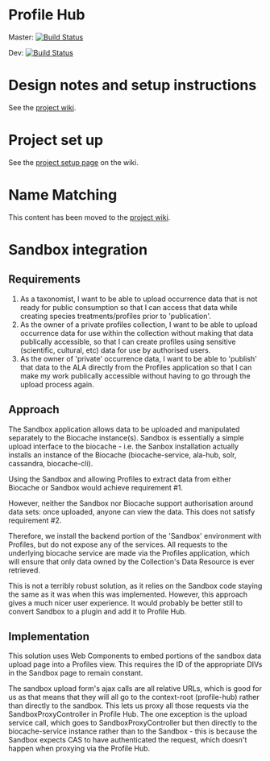 # Profile Hub
Master: [![Build Status](https://travis-ci.org/AtlasOfLivingAustralia/profile-hub.svg?branch=master)](https://travis-ci.org/AtlasOfLivingAustralia/profile-hub)

Dev: [![Build Status](https://travis-ci.org/AtlasOfLivingAustralia/profile-hub.svg?branch=dev)](https://travis-ci.org/AtlasOfLivingAustralia/profile-hub)

# Design notes and setup instructions

See the [project wiki](https://github.com/AtlasOfLivingAustralia/profile-hub/wiki/).

# Project set up

See the [project setup page](https://github.com/AtlasOfLivingAustralia/profile-hub/wiki/Project-Setup) on the wiki.

# Name Matching

This content has been moved to the [project wiki](https://github.com/AtlasOfLivingAustralia/profile-hub/wiki/Name-Matching).





# Sandbox integration

## Requirements

1. As a taxonomist, I want to be able to upload occurrence data that is not ready for public consumption so that I can access that data while creating species treatments/profiles prior to 'publication'.
1. As the owner of a private profiles collection, I want to be able to upload occurrence data for use within the collection without making that data publically accessible, so that I can create profiles using sensitive (scientific, cultural, etc) data for use by authorised users.  
1. As the owner of 'private' occurrence data, I want to be able to 'publish' that data to the ALA directly from the Profiles application so that I can make my work publically accessible without having to go through the upload process again.
  
## Approach

The Sandbox application allows data to be uploaded and manipulated separately to the Biocache instance(s). Sandbox is essentially a simple upload interface to the biocache - i.e. the Sanbox installation actually installs an instance of the Biocache (biocache-service, ala-hub, solr, cassandra, biocache-cli). 

Using the Sandbox and allowing Profiles to extract data from either Biocache or Sandbox would achieve requirement #1.

However, neither the Sandbox nor Biocache support authorisation around data sets: once uploaded, anyone can view the data. This does not satisfy requirement #2.

Therefore, we install the backend portion of the 'Sandbox' environment with Profiles, but do not expose any of the services. All requests to the underlying biocache service are made via the Profiles application, which will ensure that only data owned by the Collection's Data Resource is ever retrieved.

This is not a terribly robust solution, as it relies on the Sandbox code staying the same as it was when this was implemented. However, this approach gives a much nicer user experience. It would probably be better still to convert Sandbox to a plugin and add it to Profile Hub.

## Implementation

This solution uses Web Components to embed portions of the sandbox data upload page into a Profiles view. This requires the ID of the appropriate DIVs in the Sandbox page to remain constant.

The sandbox upload form's ajax calls are all relative URLs, which is good for us as that means that they will all go to the context-root (profile-hub) rather than directly to the sandbox. This lets us proxy all those requests via the SandboxProxyController in Profile Hub. The one exception is the upload service call, which goes to SandboxProxyController but then directly to the biocache-service instance rather than to the Sandbox - this is because the Sandbox expects CAS to have authenticated the request, which doesn't happen when proxying via the Profile Hub.

